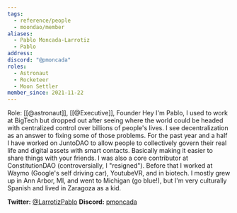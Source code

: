 ```yaml
---
tags:
  - reference/people
  - moondao/member
aliases:
  - Pablo Moncada-Larrotiz
  - Pablo
address: 
discord: "@pmoncada"
roles:
  - Astronaut
  - Rocketeer
  - Moon Settler
member_since: 2021-11-22
---
```

Role: [[@astronaut]], [[@Executive]], Founder
Hey I'm Pablo, I used to work at BigTech but dropped out after seeing where the world could be headed with centralized control over billions of people's lives. I see decentralization as an answer to fixing some of those problems. For the past year and a half I have worked on JuntoDAO to allow people to collectively govern their real life and digital assets with smart contacts. Basically making it easier to share things with your friends. I was also a core contributor at ConstitutionDAO (controversially, I "resigned"). Before that I worked at Waymo (Google's self driving car), YoutubeVR, and in biotech. I mostly grew up in Ann Arbor, MI, and went to Michigan (go blue!), but I'm very culturally Spanish and lived in Zaragoza as a kid.

**Twitter:** [@LarrotizPablo](https://twitter.com/LarrotizPablo)
**Discord:** [pmoncada](https://discord.com/users/494739213137346561)